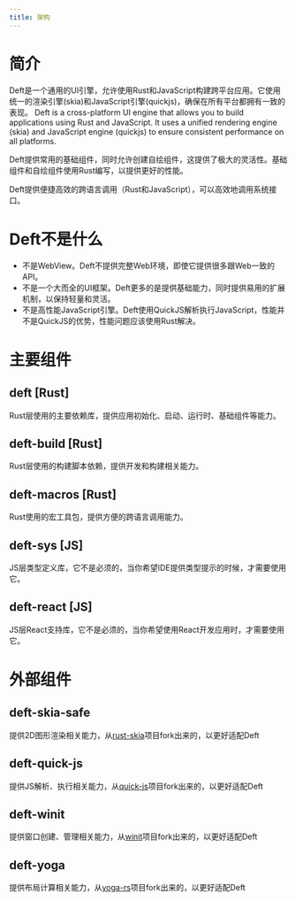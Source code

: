 ```yaml
---
title: 架构
---
```


# 简介

Deft是一个通用的UI引擎，允许使用Rust和JavaScript构建跨平台应用。它使用统一的渲染引擎(skia)和JavaScript引擎(quickjs)，确保在所有平台都拥有一致的表现。
Deft is a cross-platform UI engine that allows you to build applications using Rust and JavaScript. It uses a unified rendering engine (skia) and JavaScript engine (quickjs) to ensure consistent performance on all platforms.

Deft提供常用的基础组件，同时允许创建自绘组件，这提供了极大的灵活性。基础组件和自绘组件使用Rust编写，以提供更好的性能。

Deft提供便捷高效的跨语言调用（Rust和JavaScript），可以高效地调用系统接口。

# Deft不是什么

* 不是WebView。Deft不提供完整Web环境，即使它提供很多跟Web一致的API。
* 不是一个大而全的UI框架。Deft更多的是提供基础能力，同时提供易用的扩展机制，以保持轻量和灵活。
* 不是高性能JavaScript引擎。Deft使用QuickJS解析执行JavaScript，性能并不是QuickJS的优势，性能问题应该使用Rust解决。

# 主要组件

## deft [Rust]

Rust层使用的主要依赖库，提供应用初始化、启动、运行时、基础组件等能力。

## deft-build [Rust]

Rust层使用的构建脚本依赖，提供开发和构建相关能力。

## deft-macros [Rust]

Rust使用的宏工具包，提供方便的跨语言调用能力。

## deft-sys [JS]

JS层类型定义库，它不是必须的，当你希望IDE提供类型提示的时候，才需要使用它。

## deft-react [JS]

JS层React支持库，它不是必须的，当你希望使用React开发应用时，才需要使用它。

# 外部组件

## deft-skia-safe

提供2D图形渲染相关能力，从[rust-skia](https://github.com/rust-skia/rust-skia)项目fork出来的，以更好适配Deft

## deft-quick-js

提供JS解析、执行相关能力，从[quick-js](https://github.com/theduke/quickjs-rs)项目fork出来的，以更好适配Deft

## deft-winit

提供窗口创建、管理相关能力，从[winit](https://github.com/rust-windowing/winit)项目fork出来的，以更好适配Deft

## deft-yoga

提供布局计算相关能力，从[yoga-rs](https://github.com/bschwind/yoga-rs)项目fork出来的，以更好适配Deft

